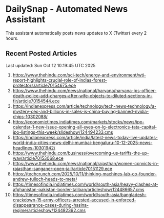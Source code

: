 # DailySnap - Automated News Assistant

This assistant automatically posts news updates to X (Twitter) every 2 hours.

## Recent Posted Articles

Last updated: Sun Oct 12 10:19:45 UTC 2025

1. https://www.thehindu.com/sci-tech/energy-and-environment/wti-report-highlights-crucial-role-of-indias-forest-protectors/article70154675.ece
2. https://www.thehindu.com/news/national/haryana/haryana-ips-officer-death-police-add-charges-after-wife-objects-to-diluted-sections-in-fir/article70154544.ece
3. https://indianexpress.com/article/technology/tech-news-technology/a-mystery-ceo-and-billions-in-sales-is-china-buying-banned-nvidia-chips-10302088/
4. https://economictimes.indiatimes.com/markets/stocks/news/ipo-calendar-1-new-issue-opening-all-eyes-on-lg-electronics-tata-capital-ipo-listings-this-week/slideshow/124494233.cms
5. https://indianexpress.com/article/india/latest-news-today-live-updates-world-india-cities-news-delhi-mumbai-bengaluru-10-12-2025-news-headlines-10301942/
6. https://www.thehindu.com/business/overcoming-us-tariffs-the-up-way/article70153068.ece
7. https://www.thehindu.com/news/national/rajasthan/women-convicts-in-rajasthan-sanganer-open-jail/article70151129.ece
8. https://techcrunch.com/2025/10/11/thinking-machines-lab-co-founder-andrew-tulloch-heads-to-meta/
9. https://timesofindia.indiatimes.com/world/south-asia/heavy-clashes-at-afghanistan-pakistan-border-taliban/articleshow/124486657.cms
10. https://timesofindia.indiatimes.com/world/south-asia/bangladesh-crackdown-15-army-officers-arrested-accused-in-enforced-disappearance-cases-during-hasina-regime/articleshow/124482392.cms
